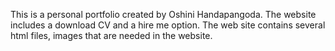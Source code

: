 This is a personal portfolio created by Oshini Handapangoda. The website includes a download CV and a hire me option. The web site contains several html files, images that are needed in the website.
